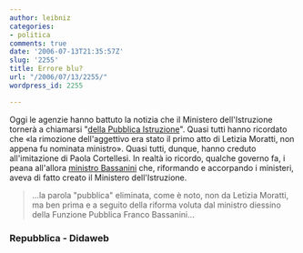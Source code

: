 ```yaml
---
author: leibniz
categories:
- politica
comments: true
date: '2006-07-13T21:35:57Z'
slug: '2255'
title: Errore blu?
url: "/2006/07/13/2255/"
wordpress_id: 2255

---
```

Oggi le agenzie hanno battuto la notizia che il Ministero dell'Istruzione tornerà a chiamarsi "[della Pubblica Istruzione](http://www.repubblica.it/2006/b/sezioni/scuola_e_universita/servizi/riformareggio2/ritorna-pubblica-istruzione/ritorna-pubblica-istruzione.html)". Quasi tutti hanno ricordato che «la rimozione dell'aggettivo era stato il primo atto di Letizia Moratti, non appena fu nominata ministro». Quasi tutti, dunque,  hanno creduto all'imitazione di Paola Cortellesi. In realtà io ricordo, qualche governo fa, i peana all'allora [ministro Bassanini](http://www.didaweb.net/fuoriregistro/leggi.php?a=9084) che, riformando e accorpando i ministeri, aveva di fatto creato il Ministero dell'Istruzione.


> ...la parola "pubblica" eliminata, come è noto, non da Letizia Moratti, ma ben prima e a seguito della riforma voluta dal ministro diessino della Funzione Pubblica Franco Bassanini...

### Repubblica - Didaweb
